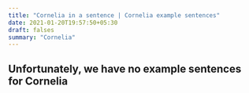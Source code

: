 ```yaml
---
title: "Cornelia in a sentence | Cornelia example sentences"
date: 2021-01-20T19:57:50+05:30
draft: falses
summary: "Cornelia"
---
```

## Unfortunately, we have no example sentences for Cornelia                 
